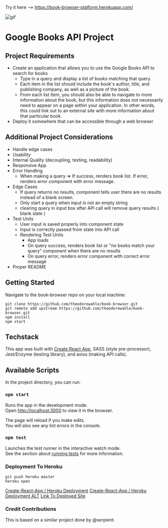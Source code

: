 Try it here --> https://book-browser-platform.herokuapp.com/

![gif](http://g.recordit.co/HzvDCcOXoD.gif)
# Google Books API Project

## Project Requirements
- Create an application that allows you to use the Google Books API to search for books
  - Type in a query and display a list of books matching that query.
  - Each item in the list should include the book's author, title, and publishing company, as well as a picture of the book.
  - From each list item, you should also be able to navigate to more information about the book, but this information does not necessarily need to appear on a page within your application. In other words, this could link out to an external site with more information about that particular book.
- Deploy it somewhere that can be accessible through a web browser

## Additional Project Considerations
- Handle edge cases
- Usability 
- Internal Quality (decoupling, texting, readability)
- Responsive App
- Error Handling
  - When making a query => If success, renders book list. If error, renders error component with error message.
- Edge Cases
  - If query returns no results, component tells user there are no results instead of a blank screen.
  - Only start a query when input is not an empty string
  - clearing query in input box after API call will remove query results ( blank slate )
- Test Units
  - User input is saved properly into component state
  - Input is correctly passed from state into API call
  - Rendering Test Units
    - App loads
    - On query success, renders book list or "no books match your query" component when there are no results
    - On query error, renders error component with correct error message
- Proper README

## Getting Started
Navigate to the book-browser repo on your local machine:
```
git clone https://github.com/theodorewahle/book-browser.git
git remote add upstream https://github.com/theodorewahle/book-browser.git
npm install
npm start
```
## Techstack
This app was built with [Create React App](https://github.com/facebook/create-react-app), SASS (style pre-processor), Jest/Enzyme (testing library), and axios (making API calls).

## Available Scripts

In the project directory, you can run:

### `npm start`

Runs the app in the development mode.<br>
Open [http://localhost:3000](http://localhost:3000) to view it in the browser.

The page will reload if you make edits.<br>
You will also see any lint errors in the console.

### `npm test`

Launches the test runner in the interactive watch mode.<br>
See the section about [running tests](https://facebook.github.io/create-react-app/docs/running-tests) for more information.

### Deployment To Heroku
```
git push heroku master
heroku open
```
[Create-React-App / Heroku Deployment](https://blog.heroku.com/deploying-react-with-zero-configuration)
[Create-React-App / Heroku Deployment ALT](https://github.com/mars/create-react-app-buildpack)
[Link To Deployed Site](https://quiet-brushlands-15098.herokuapp.com/)


### Credit Contributions

This is based on a similar project done by @serpient.
